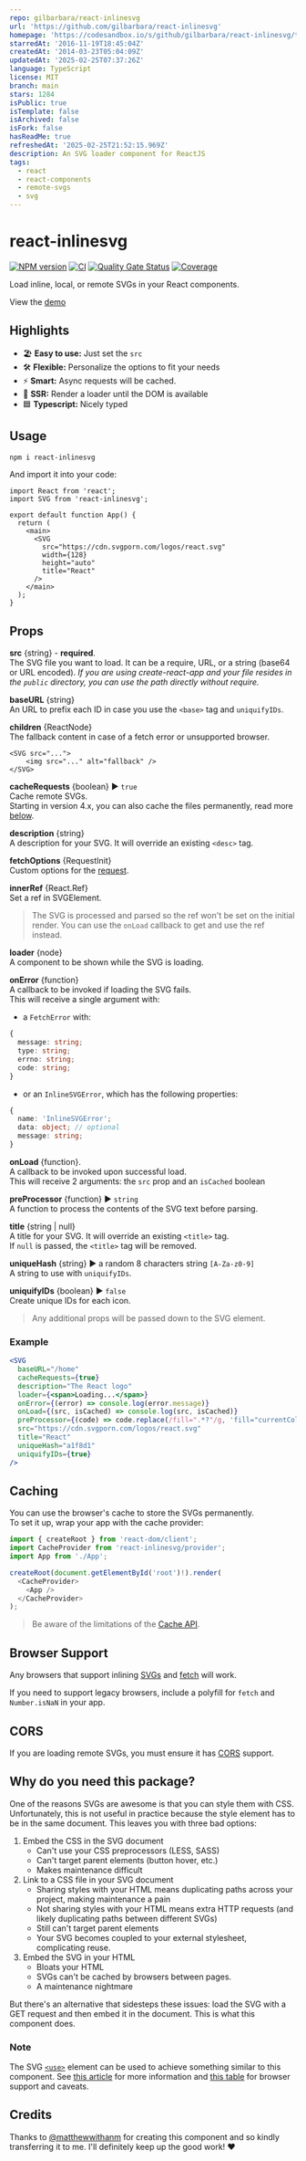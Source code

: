 ```yaml
---
repo: gilbarbara/react-inlinesvg
url: 'https://github.com/gilbarbara/react-inlinesvg'
homepage: 'https://codesandbox.io/s/github/gilbarbara/react-inlinesvg/tree/main/demo'
starredAt: '2016-11-19T18:45:04Z'
createdAt: '2014-03-23T05:04:09Z'
updatedAt: '2025-02-25T07:37:26Z'
language: TypeScript
license: MIT
branch: main
stars: 1284
isPublic: true
isTemplate: false
isArchived: false
isFork: false
hasReadMe: true
refreshedAt: '2025-02-25T21:52:15.969Z'
description: An SVG loader component for ReactJS
tags:
  - react
  - react-components
  - remote-svgs
  - svg
---
```


# react-inlinesvg

[![NPM version](https://badge.fury.io/js/react-inlinesvg.svg)](https://www.npmjs.com/package/react-inlinesvg) [![CI](https://github.com/gilbarbara/react-inlinesvg/actions/workflows/main.yml/badge.svg)](https://github.com/gilbarbara/react-inlinesvg/actions/workflows/main.yml) [![Quality Gate Status](https://sonarcloud.io/api/project_badges/measure?project=gilbarbara_react-inlinesvg&metric=alert_status)](https://sonarcloud.io/summary/new_code?id=gilbarbara_react-inlinesvg) [![Coverage](https://sonarcloud.io/api/project_badges/measure?project=gilbarbara_react-inlinesvg&metric=coverage)](https://sonarcloud.io/summary/new_code?id=gilbarbara_react-inlinesvg)

Load inline, local, or remote SVGs in your React components.

View the [demo](https://codesandbox.io/s/github/gilbarbara/react-inlinesvg/tree/main/demo)

## Highlights

- 🏖 **Easy to use:** Just set the `src`
- 🛠 **Flexible:** Personalize the options to fit your needs
- ⚡️ **Smart:** Async requests will be cached.
- 🚀 **SSR:** Render a loader until the DOM is available
- 🟦 **Typescript:** Nicely typed

## Usage

```sh
npm i react-inlinesvg
```

And import it into your code:

```tsx
import React from 'react';
import SVG from 'react-inlinesvg';

export default function App() {
  return (
    <main>
      <SVG
        src="https://cdn.svgporn.com/logos/react.svg"
        width={128}
        height="auto"
        title="React"
      />
    </main>
  );
}
```

## Props

**src** {string} - **required**.  
The SVG file you want to load. It can be a require, URL, or a string (base64 or URL encoded).
_If you are using create-react-app and your file resides in the `public` directory, you can use the path directly without require._

**baseURL** {string}  
An URL to prefix each ID in case you use the `<base>` tag and `uniquifyIDs`.

**children** {ReactNode}  
The fallback content in case of a fetch error or unsupported browser.

```
<SVG src="...">
	<img src="..." alt="fallback" />
</SVG>
```

**cacheRequests** {boolean} ▶︎ `true`  
Cache remote SVGs.  
Starting in version 4.x, you can also cache the files permanently, read more [below](#caching).

**description** {string}  
A description for your SVG. It will override an existing `<desc>` tag.

**fetchOptions** {RequestInit}  
Custom options for the [request](https://developer.mozilla.org/en-US/docs/Web/API/Request/Request).

**innerRef** {React.Ref}  
Set a ref in SVGElement.  

>The SVG is processed and parsed so the ref won't be set on the initial render.
You can use the `onLoad` callback to get and use the ref instead.

**loader** {node}  
A component to be shown while the SVG is loading.

**onError** {function}  
A callback to be invoked if loading the SVG fails.  
This will receive a single argument with:

- a `FetchError` with:

```typescript
{
  message: string;
  type: string;
  errno: string;
  code: string;
}
```

- or an `InlineSVGError`, which has the following properties:

```typescript
{
  name: 'InlineSVGError';
  data: object; // optional
  message: string;
}
```

**onLoad** {function}.  
A callback to be invoked upon successful load.  
This will receive 2 arguments: the `src` prop and an `isCached` boolean

**preProcessor** {function} ▶︎ `string`  
A function to process the contents of the SVG text before parsing.

**title** {string | null}  
A title for your SVG. It will override an existing `<title>` tag.  
If `null` is passed, the `<title>` tag will be removed.

**uniqueHash** {string} ▶︎ a random 8 characters string `[A-Za-z0-9]`  
A string to use with `uniquifyIDs`.

**uniquifyIDs** {boolean} ▶︎ `false`  
Create unique IDs for each icon.

> Any additional props will be passed down to the SVG element.

### Example

```jsx
<SVG
  baseURL="/home"
  cacheRequests={true}
  description="The React logo"
  loader={<span>Loading...</span>}
  onError={(error) => console.log(error.message)}
  onLoad={(src, isCached) => console.log(src, isCached)}
  preProcessor={(code) => code.replace(/fill=".*?"/g, 'fill="currentColor"')}
  src="https://cdn.svgporn.com/logos/react.svg"
  title="React"
  uniqueHash="a1f8d1"
  uniquifyIDs={true}
/>
```

## Caching

You can use the browser's cache to store the SVGs permanently.  
To set it up, wrap your app with the cache provider:

```typescript
import { createRoot } from 'react-dom/client';
import CacheProvider from 'react-inlinesvg/provider';
import App from './App';

createRoot(document.getElementById('root')!).render(
  <CacheProvider>
    <App />
  </CacheProvider>
);
```

> Be aware of the limitations of the [Cache API](https://developer.mozilla.org/en-US/docs/Web/API/Cache).

## Browser Support

Any browsers that support inlining [SVGs](https://developer.mozilla.org/en-US/docs/Web/SVG/Element/svg) and [fetch](https://developer.mozilla.org/en-US/docs/Web/API/Fetch_API) will work.

If you need to support legacy browsers, include a polyfill for `fetch` and `Number.isNaN` in your app.

## CORS

If you are loading remote SVGs, you must ensure it has [CORS](https://developer.mozilla.org/en-US/docs/Web/HTTP/CORS) support.

## Why do you need this package?

One of the reasons SVGs are awesome is that you can style them with CSS.
Unfortunately, this is not useful in practice because the style element has to be in the same document. This leaves you with three bad options:

1. Embed the CSS in the SVG document
   - Can't use your CSS preprocessors (LESS, SASS)
   - Can't target parent elements (button hover, etc.)
   - Makes maintenance difficult
2. Link to a CSS file in your SVG document
   - Sharing styles with your HTML means duplicating paths across your project, making maintenance a pain
   - Not sharing styles with your HTML means extra HTTP requests (and likely
     duplicating paths between different SVGs)
   - Still can't target parent elements
   - Your SVG becomes coupled to your external stylesheet, complicating reuse.
3. Embed the SVG in your HTML
   - Bloats your HTML
   - SVGs can't be cached by browsers between pages.
   - A maintenance nightmare

But there's an alternative that sidesteps these issues: load the SVG with a GET request and then embed it in the document. This is what this component does.

### Note

The SVG [`<use>`](http://css-tricks.com/svg-use-external-source) element can be used to achieve something similar to this component. See [this article](http://taye.me/blog/svg/a-guide-to-svg-use-elements) for more information and [this table](https://developer.mozilla.org/en-US/docs/Web/SVG/Element/use#Browser_compatibility) for browser support and caveats.

## Credits

Thanks to [@matthewwithanm](https://github.com/matthewwithanm) for creating this component and so kindly transferring it to me.
I'll definitely keep up the good work! ❤️

